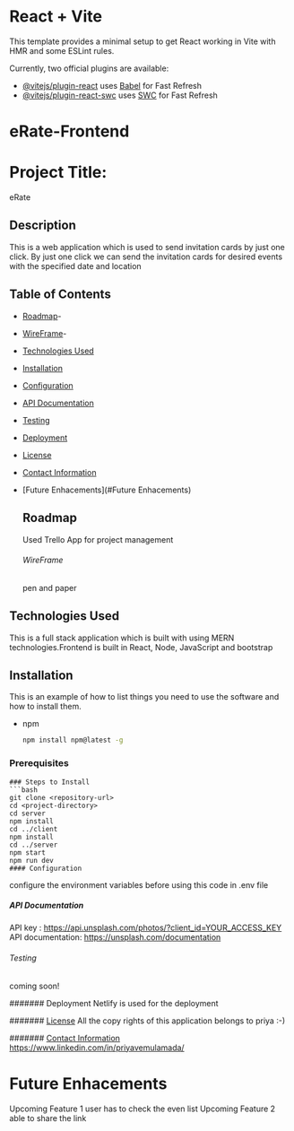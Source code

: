 # React + Vite

This template provides a minimal setup to get React working in Vite with HMR and some ESLint rules.

Currently, two official plugins are available:

- [@vitejs/plugin-react](https://github.com/vitejs/vite-plugin-react/blob/main/packages/plugin-react/README.md) uses [Babel](https://babeljs.io/) for Fast Refresh
- [@vitejs/plugin-react-swc](https://github.com/vitejs/vite-plugin-react-swc) uses [SWC](https://swc.rs/) for Fast Refresh
# eRate-Frontend

# Project Title: 
eRate

## Description
This is a web application which is used to send invitation cards by just one click. By just one click we can send the invitation cards for desired events with the specified date and location

## Table of Contents
- [Roadmap](#Roadmap)-
- [WireFrame](#Wireframe)-
- [Technologies Used](#technologies-used)
- [Installation](#installation)
- [Configuration](#configuration)
- [API Documentation](#api-documentation)
- [Testing](#testing)
- [Deployment](#deployment)
- [License](#license)  
- [Contact Information](#contact-information)
- [Future Enhacements](#Future Enhacements)

  ## Roadmap
  Used Trello App for project management
  ###### WireFrame
  pen and paper

## Technologies Used
This is a full stack application which is built with using MERN technologies.Frontend is built in React, Node, JavaScript and bootstrap

## Installation
This is an example of how to list things you need to use the software and how to install them.
* npm
  ```sh
  npm install npm@latest -g
### Prerequisites
  ```
### Steps to Install
```bash
git clone <repository-url>
cd <project-directory>
cd server
npm install
cd ../client
npm install
cd ../server
npm start
npm run dev
#### Configuration
```
configure the environment variables before using this code in .env file
##### API Documentation
API key : https://api.unsplash.com/photos/?client_id=YOUR_ACCESS_KEY
API documentation: https://unsplash.com/documentation

###### Testing
coming soon!

####### Deployment
Netlify is used for the deployment

####### [License](#license)
All the copy rights of this application belongs to priya :-)

####### [Contact Information](#contact-information)
https://www.linkedin.com/in/priyavemulamada/

# Future Enhacements
Upcoming Feature 1
user has to check the even list
Upcoming Feature 2
able to share the link






